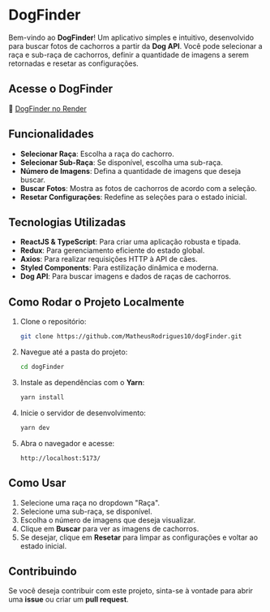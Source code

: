 # DogFinder

Bem-vindo ao **DogFinder**! Um aplicativo simples e intuitivo, desenvolvido para buscar fotos de cachorros a partir da **Dog API**. Você pode selecionar a raça e sub-raça de cachorros, definir a quantidade de imagens a serem retornadas e resetar as configurações.

## Acesse o DogFinder

🔗 [DogFinder no Render](https://dogfinder-xm6o.onrender.com/)

## Funcionalidades

- **Selecionar Raça**: Escolha a raça do cachorro.
- **Selecionar Sub-Raça**: Se disponível, escolha uma sub-raça.
- **Número de Imagens**: Defina a quantidade de imagens que deseja buscar.
- **Buscar Fotos**: Mostra as fotos de cachorros de acordo com a seleção.
- **Resetar Configurações**: Redefine as seleções para o estado inicial.

## Tecnologias Utilizadas

- **ReactJS & TypeScript**: Para criar uma aplicação robusta e tipada.
- **Redux**: Para gerenciamento eficiente do estado global.
- **Axios**: Para realizar requisições HTTP à API de cães.
- **Styled Components**: Para estilização dinâmica e moderna.
- **Dog API**: Para buscar imagens e dados de raças de cachorros.

## Como Rodar o Projeto Localmente

1. Clone o repositório:

   ```bash
   git clone https://github.com/MatheusRodrigues10/dogFinder.git
   ```

2. Navegue até a pasta do projeto:

   ```bash
   cd dogFinder
   ```

3. Instale as dependências com o **Yarn**:

   ```bash
   yarn install
   ```

4. Inicie o servidor de desenvolvimento:

   ```bash
   yarn dev
   ```

5. Abra o navegador e acesse:
   ```
   http://localhost:5173/
   ```

## Como Usar

1. Selecione uma raça no dropdown "Raça".
2. Selecione uma sub-raça, se disponível.
3. Escolha o número de imagens que deseja visualizar.
4. Clique em **Buscar** para ver as imagens de cachorros.
5. Se desejar, clique em **Resetar** para limpar as configurações e voltar ao estado inicial.

## Contribuindo

Se você deseja contribuir com este projeto, sinta-se à vontade para abrir uma **issue** ou criar um **pull request**.
